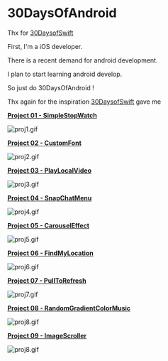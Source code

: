 # 30DaysOfAndroid

Thx for [30DaysofSwift](https://github.com/allenwong/30DaysofSwift)

First, I'm a iOS developer.

There is a recent demand for android development.

I plan to start learning android develop.

So just do 30DaysOfAndroid !

Thx again for the inspiration [30DaysofSwift](https://github.com/allenwong/30DaysofSwift) gave me

**[Project 01 - SimpleStopWatch](https://github.com/HeathHsia/30DaysOfAndroid/tree/master/Project%2001%20-%20SimpleStopWatch)**

![proj1.gif](img/proj1.gif)

**[Project 02 - CustomFont](https://github.com/HeathHsia/30DaysOfAndroid/tree/master/Project%2002%20-%20CustomFont)**

![proj2.gif](img/proj2.gif)

**[Project 03 - PlayLocalVideo](https://github.com/HeathHsia/30DaysOfAndroid/tree/master/Project%2003%20-%20PlayLocalVideo)**

![proj3.gif](img/proj3.gif)

**[Project 04 - SnapChatMenu](https://github.com/HeathHsia/30DaysOfAndroid/tree/master/Project%2004%20-%20SnapChatMenu)**

![proj4.gif](img/proj4.gif)

**[Project 05 - CarouselEffect](https://github.com/HeathHsia/30DaysOfAndroid/tree/master/Project%2005%20-%20CarouselEffect)**

![proj5.gif](img/proj5.gif)

**[Project 06 - FindMyLocation](https://github.com/HeathHsia/30DaysOfAndroid/tree/master/Project%2006%20-%20FindMyLocation)**

![proj6.gif](img/proj6.gif)

**[Project 07 - PullToRefresh](https://github.com/HeathHsia/30DaysOfAndroid/tree/master/Project%2007%20-%20PullToRefresh)**

![proj7.gif](img/proj7.gif)

**[Project 08 - RandomGradientColorMusic](https://github.com/HeathHsia/30DaysOfAndroid/tree/master/Project%2008%20-%20RandomGradientColorMusic)**

![proj8.gif](img/proj8.gif)

**[Project 09 - ImageScroller](https://github.com/HeathHsia/30DaysOfAndroid/tree/master/Project%2008%20-%20RandomGradientColorMusic)**

![proj8.gif](img/proj9.gif)

